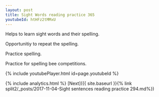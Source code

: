 ```yaml
---
layout: post
title: Sight Words reading practice 365
youtubeId: htHFz2tMMxU
---
```

 
 
Helps to learn sight words and their spelling.

Opportunitiy to repeat the spelling. 

Practice spelling. 
 
Practice for spelling bee competitions. 
 
{% include youtubePlayer.html id=page.youtubeId %}
 
 
{% include analytics.html %} 
[Next]({{ site.baseurl }}{% link  split2/_posts/2017-11-04-Sight sentences reading practice 294.md%})
 

